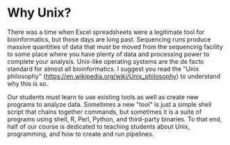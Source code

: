 # Why Unix?

There was a time when Excel spreadsheets were a legitimate tool for bioinformatics, but those days are long past.  Sequencing runs produce massive quantities of data that must be moved from the sequencing facility to some place where you have plenty of data and processing power to complete your analysis.  Unix-like operating systems are the de facto standard for almost all bioinformatics.  I suggest you read the "Unix philosophy" (https://en.wikipedia.org/wiki/Unix_philosophy) to understand why this is so.  

Our students must learn to use existing tools as well as create new programs to analyze data.  Sometimes a new "tool" is just a simple shell script that chains together commands, but sometimes it is a suite of programs using shell, R, Perl, Python, and third-party binaries.  To that end, half of our course is dedicated to teaching students about Unix, programming, and how to create and run pipelines.